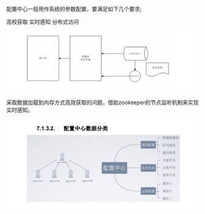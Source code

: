 配置中心一般用作系统的参数配置，要满足如下几个要求;

高校获取 实时感知 分布式访问

![image-20210224165825450](assets/image-20210224165825450.png)

采取数据加载到内存方式高效获取的问题，借助zookeeper的节点监听机制来实现实时感知。

![image-20210224165958886](assets/image-20210224165958886.png)